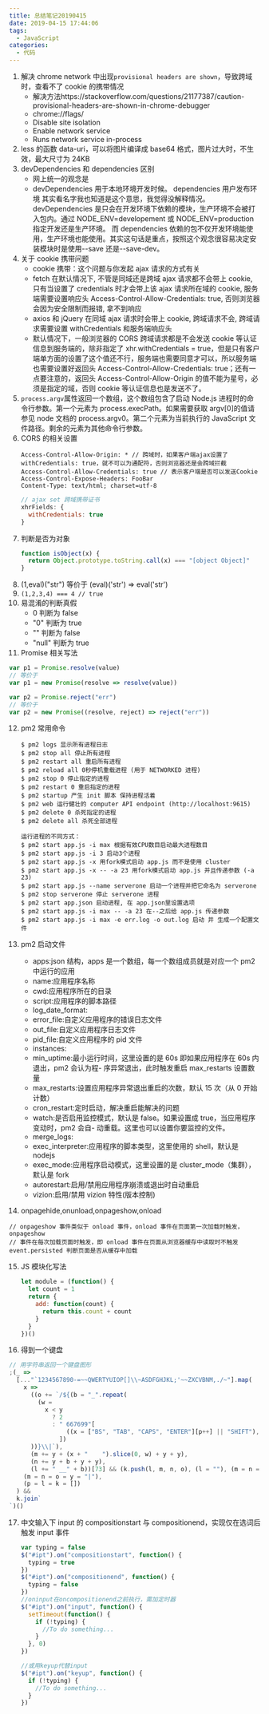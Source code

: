 ```yaml
---
title: 总结笔记20190415
date: 2019-04-15 17:44:06
tags:
  - JavaScript
categories:
  - 代码
---
```


1. 解决 chrome network 中出现`provisional headers are shown`，导致跨域时，查看不了 cookie 的携带情况
   - 解决方法https://stackoverflow.com/questions/21177387/caution-provisional-headers-are-shown-in-chrome-debugger
   - chrome://flags/
   - Disable site isolation
   - Enable network service
   - Runs network service in-process
2. less 的函数 data-uri，可以将图片编译成 base64 格式，图片过大时，不生效，最大尺寸为 24KB
3. devDependencies 和 dependencies 区别
   - 网上统一的观念是
   - devDependencies 用于本地环境开发时候。 dependencies 用户发布环境 其实看名字我也知道是这个意思，我觉得没解释情况。 devDependencies 是只会在开发环境下依赖的模块，生产环境不会被打入包内。通过 NODE_ENV=developement 或 NODE_ENV=production 指定开发还是生产环境。 而 dependencies 依赖的包不仅开发环境能使用，生产环境也能使用。其实这句话是重点，按照这个观念很容易决定安装模块时是使用--save 还是--save-dev。
4. 关于 cookie 携带问题
   - cookie 携带：这个问题与你发起 ajax 请求的方式有关
   - fetch 在默认情况下, 不管是同域还是跨域 ajax 请求都不会带上 cookie, 只有当设置了 credentials 时才会带上该 ajax 请求所在域的 cookie, 服务端需要设置响应头 Access-Control-Allow-Credentials: true, 否则浏览器会因为安全限制而报错, 拿不到响应
   - axios 和 jQuery 在同域 ajax 请求时会带上 cookie, 跨域请求不会, 跨域请求需要设置 withCredentials 和服务端响应头
   - 默认情况下，一般浏览器的 CORS 跨域请求都是不会发送 cookie 等认证信息到服务端的，除非指定了 xhr.withCredentials = true，但是只有客户端单方面的设置了这个值还不行，服务端也需要同意才可以，所以服务端也需要设置好返回头 Access-Control-Allow-Credentials: true；还有一点要注意的，返回头 Access-Control-Allow-Origin 的值不能为星号，必须是指定的域，否则 cookie 等认证信息也是发送不了。
5. `process.argv`属性返回一个数组，这个数组包含了启动 Node.js 进程时的命令行参数。第一个元素为 process.execPath。如果需要获取 argv[0]的值请参见 node 文档的 process.argv0。第二个元素为当前执行的 JavaScript 文件路径。剩余的元素为其他命令行参数。
6. CORS 的相关设置
   ```node
   Access-Control-Allow-Origin: * // 跨域时，如果客户端ajax设置了withCredentials: true，就不可以为通配符，否则浏览器还是会跨域拦截
   Access-Control-Allow-Credentials: true // 表示客户端是否可以发送Cookie
   Access-Control-Expose-Headers: FooBar
   Content-Type: text/html; charset=utf-8
   ```
   ```js
   // ajax set 跨域携带证书
   xhrFields: {
     withCredentials: true
   }
   ```
7. 判断是否为对象
   ```js
   function isObject(x) {
     return Object.prototype.toString.call(x) === "[object Object]"
   }
   ```
8. (1,eval)("str") 等价于 (eval)('str') => eval('str')
9. `(1,2,3,4) === 4 // true`
10. 易混淆的判断真假
    - 0 判断为 false
    - "0" 判断为 true
    - "" 判断为 false
    - "null" 判断为 true
11. Promise 相关写法

```js
var p1 = Promise.resolve(value)
// 等价于
var p1 = new Promise(resolve => resolve(value))

var p2 = Promise.reject("err")
// 等价于
var p2 = new Promise((resolve, reject) => reject("err"))
```

12. pm2 常用命令

    ```nodejs
    $ pm2 logs 显示所有进程日志
    $ pm2 stop all 停止所有进程
    $ pm2 restart all 重启所有进程
    $ pm2 reload all 0秒停机重载进程 (用于 NETWORKED 进程)
    $ pm2 stop 0 停止指定的进程
    $ pm2 restart 0 重启指定的进程
    $ pm2 startup 产生 init 脚本 保持进程活着
    $ pm2 web 运行健壮的 computer API endpoint (http://localhost:9615)
    $ pm2 delete 0 杀死指定的进程
    $ pm2 delete all 杀死全部进程

    运行进程的不同方式：
    $ pm2 start app.js -i max 根据有效CPU数目启动最大进程数目
    $ pm2 start app.js -i 3 启动3个进程
    $ pm2 start app.js -x 用fork模式启动 app.js 而不是使用 cluster
    $ pm2 start app.js -x -- -a 23 用fork模式启动 app.js 并且传递参数 (-a 23)
    $ pm2 start app.js --name serverone 启动一个进程并把它命名为 serverone
    $ pm2 stop serverone 停止 serverone 进程
    $ pm2 start app.json 启动进程, 在 app.json里设置选项
    $ pm2 start app.js -i max -- -a 23 在--之后给 app.js 传递参数
    $ pm2 start app.js -i max -e err.log -o out.log 启动 并 生成一个配置文件
    ```

13. pm2 启动文件

    - apps:json 结构，apps 是一个数组，每一个数组成员就是对应一个 pm2 中运行的应用
    - name:应用程序名称
    - cwd:应用程序所在的目录
    - script:应用程序的脚本路径
    - log_date_format:
    - error_file:自定义应用程序的错误日志文件
    - out_file:自定义应用程序日志文件
    - pid_file:自定义应用程序的 pid 文件
    - instances:
    - min_uptime:最小运行时间，这里设置的是 60s 即如果应用程序在 60s 内退出，pm2 会认为程- 序异常退出，此时触发重启 max_restarts 设置数量
    - max_restarts:设置应用程序异常退出重启的次数，默认 15 次（从 0 开始计数）
    - cron_restart:定时启动，解决重启能解决的问题
    - watch:是否启用监控模式，默认是 false。如果设置成 true，当应用程序变动时，pm2 会自- 动重载。这里也可以设置你要监控的文件。
    - merge_logs:
    - exec_interpreter:应用程序的脚本类型，这里使用的 shell，默认是 nodejs
    - exec_mode:应用程序启动模式，这里设置的是 cluster_mode（集群），默认是 fork
    - autorestart:启用/禁用应用程序崩溃或退出时自动重启
    - vizion:启用/禁用 vizion 特性(版本控制)

14. onpagehide,onunload,onpageshow,onload

```
// onpageshow 事件类似于 onload 事件，onload 事件在页面第一次加载时触发， onpageshow
// 事件在每次加载页面时触发，即 onload 事件在页面从浏览器缓存中读取时不触发
event.persisted 判断页面是否从缓存中加载
```

15. JS 模块化写法

    ```js
    let module = (function() {
      let count = 1
      return {
        add: function(count) {
          return this.count + count
        }
      }
    })()
    ```

16. 得到一个键盘

```js
// 用字符串返回一个键盘图形
;(_ =>
  [..."`1234567890-=~~QWERTYUIOP[]\\~ASDFGHJKL;'~~ZXCVBNM,./~"].map(
    x =>
      ((o += `/${(b = "_".repeat(
        (w =
          x < y
            ? 2
            : " 667699"[
                ((x = ["BS", "TAB", "CAPS", "ENTER"][p++] || "SHIFT"), p)
              ])
      ))}\\|`),
      (m += y + (x + "    ").slice(0, w) + y + y),
      (n += y + b + y + y),
      (l += " __" + b))[73] && (k.push(l, m, n, o), (l = ""), (m = n = o = y)),
    (m = n = o = y = "|"),
    (p = l = k = [])
  ) &&
  k.join`
`)()
```

17. 中文输入下 input 的 compositionstart 与 compositionend，实现仅在选词后触发 input 事件

    ```js
    var typing = false
    $("#ipt").on("compositionstart", function() {
      typing = true
    })
    $("#ipt").on("compositionend", function() {
      typing = false
    })
    //oninput在oncompositionend之前执行，需加定时器
    $("#ipt").on("input", function() {
      setTimeout(function() {
        if (!typing) {
          //To do something...
        }
      }, 0)
    })

    //或用keyup代替input
    $("#ipt").on("keyup", function() {
      if (!typing) {
        //To do something...
      }
    })
    ```
